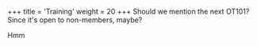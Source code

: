 +++
title = 'Training'
weight = 20
+++
Should we mention the next OT101? Since it's open to non-members, maybe?

Hmm
